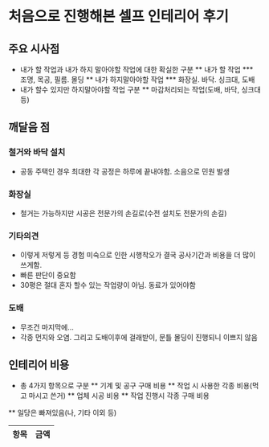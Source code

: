 # 처음으로 진행해본 셀프 인테리어 후기

## 주요 시사점
* 내가 할 작업과 내가 하지 말아야할 작업에 대한 확실한 구분
** 내가 할 작업
*** 조명, 목공, 필름. 몰딩
** 내가 하지말아야할 작업
*** 화장실. 바닥. 싱크대, 도배
* 내가 할수 있지만 하지말아야할 작업 구분
** 마감처리되는 작업(도배, 바닥, 싱크대 등)

## 깨달음 점
### 철거와 바닥 설치
* 공동 주택인 경우 최대한 각 공정은 하루에 끝내야함. 소음으로 민원 발생

### 화장실
* 철거는 가능하지만 시공은 전문가의 손길로(수전 설치도 전문가의 손길)

### 기타의견
* 이렇게 저렇게 등 경험 미숙으로 인한 시행착오가 결국 공사기간과 비용을 더 많이 쓰게함.
* 빠른 판단이 중요함
* 30평은 절대 혼자 할수 있는 작업량이 아님. 동료가 있어야함

### 도배
* 무조건 마지막에... 
* 각종 먼지와 오염. 그리고 도배이후에 걸래받이, 문틀 몰딩이 진행되니 이쁘지 않음


## 인테리어 비용
* 총 4가지 항목으로 구분
** 기계 및 공구 구매 비용
** 작업 시 사용한 각종 비용(먹고 마시고 쓴거)
** 업체 시공 비용
** 작업 진행시 각종 구매 비용

** 일당은 빠져있음(나, 기타 이외 등)

|항목| 금액|
|----|-----|
